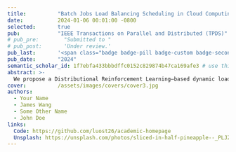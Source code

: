 ```yaml
---
title:          "Batch Jobs Load Balancing Scheduling in Cloud Computing Using Distributional Reinforcement Learning"
date:           2024-01-06 00:01:00 -0800
selected:       true
pub:            "IEEE Transactions on Parallel and Distributed (TPDS)"
# pub_pre:        "Submitted to "
# pub_post:       'Under review.'
pub_last:       '<span class="badge badge-pill badge-custom badge-secondary">Journal</span><span class="badge badge-pill badge-custom badge-danger">CCF-A</span>'
pub_date:       "2024"
semantic_scholar_id: 1f7ebfa433bbbdffc0152c829874b47ca169afe3 # use this to retrieve citation count
abstract: >-
  We propose a Distributional Reinforcement Learning–based dynamic load balancing algorithm for cloud batch job scheduling, which outperforms existing baselines in load balance, task success rate, and completion time on real Alibaba cluster traces.
cover:          /assets/images/covers/cover3.jpg
authors:
  - Your Name
  - James Wang
  - Some Other Name
  - John Doe
links:
  Code: https://github.com/luost26/academic-homepage
  Unsplash: https://unsplash.com/photos/sliced-in-half-pineapple--_PLJZmHZzk
---
```

